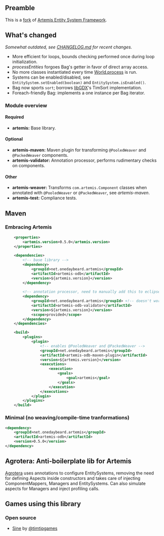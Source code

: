 ## Preamble

This is a [fork](https://code.google.com/p/artemis-framework/) of [Artemis Entity System Framework](http://gamadu.com/artemis/).

## What's changed

_Somewhat outdated, see [CHANGELOG.md](https://github.com/junkdog/artemis-odb/blob/master/CHANGELOG.md) for
recent changes._

 - More efficient for loops, bounds checking performed once during loop initialization.
 - _processEntities_ forgoes Bag's getter in favor of direct array access.
 - No more classes instantiated every time [World.process](https://github.com/junkdog/artemis-odb/blob/ed9e9b4bc29362b3f95beb60f9160a433ddc045a/src/com/artemis/World.java#L325) is run.
 - Systems can be enabled/disabled, see <code>EntitySystem.setEnabled(boolean)</code> and <code>EntitySystem.isEnabled()</code>.
 - Bag now sports <code>sort</code>; borrows [libGDX](http://libgdx.badlogicgames.com/)'s TimSort implementation.
 - Foreach-friendly Bag: implements a one instance per Bag iterator.



### Module overview
#### Required
 - **artemis:** Base library.

#### Optional
 - **artemis-maven:** Maven plugin for transforming `@PooledWeaver` and `@PackedWeaver` components.
 - **artemis-validator:** Annotation processor, performs rudimentary checks on components.

#### Other
 - **artemis-weaver:** Transforms `com.artemis.Component` classes when annotated with `@PooledWeaver` or `@PackedWeaver`, see _artemis-maven_.
 - **artemis-test:** Compliance tests.

## Maven
### Embracing Artemis
```xml
	<properties>
		<artemis.version>0.5.0</artemis.version>
	</properties>
	
	<dependencies>
		<!-- base library -->
		<dependency>
			<groupId>net.onedaybeard.artemis</groupId>
			<artifactId>artemis-odb</artifactId>
			<version>${artemis.version}</version>
		</dependency>
		
		<!-- annotation processor, need to manually add this to eclipse if applicable -->
		<dependency>
			<groupId>net.onedaybeard.artemis</groupId> <!-- doesn't work under eclipse... --> 
			<artifactId>artemis-odb-validator</artifactId>
			<version>${artemis.version}</version>
			<scope>provided</scope>
		</dependency>
	</dependencies>

	<build>
		<plugins>
			<plugin>
				<!-- enables @PooledWeaver and @PackedWeaver -->
				<groupId>net.onedaybeard.artemis</groupId>
				<artifactId>artemis-odb-maven-plugin</artifactId>
				<version>${artemis.version}</version>
				<executions>
					<execution>
						<goals>
							<goal>artemis</goal>
						</goals>
					</execution>
				</executions>
			</plugin>
		</plugins>
	</build>
```

### Minimal (no weaving/compile-time tranformations)
```xml
<dependency>
	<groupId>net.onedaybeard.artemis</groupId>
	<artifactId>artemis-odb</artifactId>
	<version>0.5.0</version>
</dependency>
```



## Agrotera: Anti-boilerplate lib for Artemis
[Agrotera](http://github.com/junkdog/agrotera) uses annotations to configure EntitySystems, removing the
need for defining Aspects inside constructors and takes care of injecting ComponentMappers,
Managers and EntitySystems. Can also simulate aspects for Managers and inject profiling calls.

## Games using this library
### Open source
- [Sine](http://www.ludumdare.com/compo/2013/08/27/sine-post-mortem/) by [@timtipgames](http://twitter.com/timtipgames)
